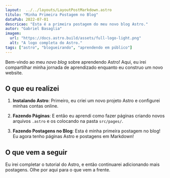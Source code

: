 ```yaml
---
layout:  ../../layouts/LayoutPostMarkdown.astro
titulo: "Minha Primeira Postagem no Blog"
dataPub: 2022-07-01
descricao: "Esta é a primeira postagem do meu novo blog Astro."
autor: "Gabriel Basaglia"
imagem:
  url: "https://docs.astro.build/assets/full-logo-light.png"
  alt: "A logo completa do Astro."
tags: ["astro", "blogueirando", "aprendendo em público"]
---
```



Bem-vindo ao meu _novo blog_ sobre aprendendo Astro! Aqui, eu irei compartilhar minha jornada de aprendizado enquanto eu construo um novo website.

## O que eu realizei

1. **Instalando Astro**: Primeiro, eu criei um novo projeto Astro e configurei minhas contas online.

2. **Fazendo Páginas**: E então eu aprendi como fazer páginas criando novos arquivos `.astro` e os colocando na pasta `src/pages/`.

3. **Fazendo Postagens no Blog**: Esta é minha primeira postagem no blog! Eu agora tenho páginas Astro e postagens em Markdown!

## O que vem a seguir

Eu irei completar o tutorial do Astro, e então continuarei adicionando mais postagens. Olhe por aqui para o que vem a frente.
